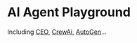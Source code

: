 # AI Agent Playground

Including [CEO](https://github.com/vortezwohl/CEO), [CrewAi](https://github.com/crewAIInc/crewAI), [AutoGen](https://github.com/microsoft/autogen)...